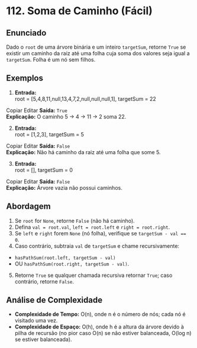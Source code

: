 # 112. Soma de Caminho (Fácil)

## Enunciado
Dado o `root` de uma árvore binária e um inteiro `targetSum`, retorne `True` se existir um caminho da raiz até uma folha cuja soma dos valores seja igual a `targetSum`. Folha é um nó sem filhos.

## Exemplos
1. **Entrada:**  
root = [5,4,8,11,null,13,4,7,2,null,null,null,1],
targetSum = 22

Copiar
Editar
**Saída:** `True`  
**Explicação:** O caminho 5 → 4 → 11 → 2 soma 22.  

2. **Entrada:**  
root = [1,2,3],
targetSum = 5

Copiar
Editar
**Saída:** `False`  
**Explicação:** Não há caminho da raiz até uma folha que some 5.  

3. **Entrada:**  
root = [],
targetSum = 0

Copiar
Editar
**Saída:** `False`  
**Explicação:** Árvore vazia não possui caminhos.

## Abordagem
1. Se `root` for `None`, retorne `False` (não há caminho).  
2. Defina `val = root.val`, `left = root.left` e `right = root.right`.  
3. Se `left` e `right` forem `None` (nó folha), verifique se `targetSum - val == 0`.  
4. Caso contrário, subtraia `val` de `targetSum` e chame recursivamente:  
- `hasPathSum(root.left, targetSum - val)`  
- OU `hasPathSum(root.right, targetSum - val)`.  
5. Retorne `True` se qualquer chamada recursiva retornar `True`; caso contrário, retorne `False`.

## Análise de Complexidade
- **Complexidade de Tempo:** O(n), onde n é o número de nós; cada nó é visitado uma vez.  
- **Complexidade de Espaço:** O(h), onde h é a altura da árvore devido à pilha de recursão (no pior caso O(n) se não estiver balanceada, O(log n) se estiver balanceada).